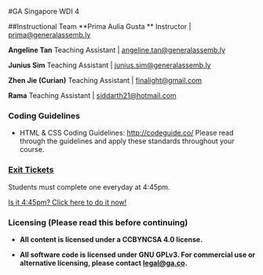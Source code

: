 #GA Singapore WDI 4

##Instructional Team
**Prima Aulia Gusta ** Instructor | [prima@generalassemb.ly](mailto:prima@generalassemb.ly)

**Angeline Tan** Teaching Assistant | [angeline.tan@generalassemb.ly](mailto:lin.lijie@generalassemb.ly)

**Junius Sim** Teaching Assistant | [junius.sim@generalassemb.ly](mailto:junius.sim@generalassemb.ly)

**Zhen Jie (Curian)** Teaching Assistant | [finalight@gmail.com](mailto:finalight@gmail.com)

**Rama** Teaching Assistant | [siddarth21@hotmail.com](mailto:siddarth21@hotmail.com)


### Coding Guidelines
* HTML & CSS Coding Guidelines: http://codeguide.co/ Please read through the guidelines and apply these standards throughout your course.


### [Exit Tickets](https://docs.google.com/a/generalassemb.ly/forms/d/1QDU7WY5h5mjReT63e5VBfdvOl5TuuUtTGoB5N3pTIHo/viewform)
Students must complete one everyday at 4:45pm.

[Is it 4:45pm? Click here to do it now!](https://docs.google.com/a/generalassemb.ly/forms/d/1QDU7WY5h5mjReT63e5VBfdvOl5TuuUtTGoB5N3pTIHo/viewform)

### Licensing (Please read this before continuing)

* **All content is licensed under a CC­BY­NC­SA 4.0 license.**

* **All software code is licensed under GNU GPLv3. For commercial use or alternative licensing, please contact legal@ga.co.**
